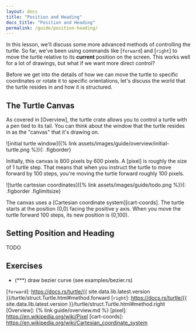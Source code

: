 ```yaml
---
layout: docs
title: "Position and Heading"
docs_title: "Position and Heading"
permalink: /guide/position-heading/
---
```


In this lesson, we'll discuss some more advanced methods of controlling the
turtle. So far, we've been using commands like [`forward`] and [`right`] to
move the turtle relative to its **current** position on the screen. This works
well for a lot of drawings, but what if we want more direct control?

Before we get into the details of how we can move the turtle to specific
coordinates or rotate it to specific orientations, let's discuss the world
that the turtle resides in and how it is structured.

## The Turtle Canvas

As covered in [Overview], the turtle crate allows you to control a turtle
with a pen tied to its tail. You can think about the window that the turtle
resides in as the "canvas" that it's drawing on.

![initial turtle window]({% link assets/images/guide/overview/initial-turtle.png %}){: .figborder}

Initially, this canvas is 800 pixels by 600 pixels. A [pixel] is roughly the
size of 1 turtle step. That means that when you instruct the turtle to move
forward by 100 steps, you're moving the turtle forward roughly 100 pixels.

![turtle cartesian coordinates]({% link assets/images/guide/todo.png %}){: .figborder .figlimitsize}

The canvas uses a [Cartesian coordinate system][cart-coords]. The turtle starts
at the position (0,0) facing the positive y axis. When you move the turtle
forward 100 steps, its new position is (0,100).

## Setting Position and Heading

TODO

## Exercises

- (***) draw bezier curve (see examples/bezier.rs)

[`forward`]: https://docs.rs/turtle/{{ site.data.lib.latest.version }}/turtle/struct.Turtle.html#method.forward
[`right`]: https://docs.rs/turtle/{{ site.data.lib.latest.version }}/turtle/struct.Turtle.html#method.right
[Overview]: {% link guide/overview.md %}
[pixel]: https://en.wikipedia.org/wiki/Pixel
[cart-coords]: https://en.wikipedia.org/wiki/Cartesian_coordinate_system
